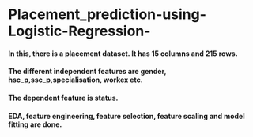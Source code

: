 # Placement_prediction-using-Logistic-Regression-
#### In this, there is a placement dataset. It has 15 columns and 215 rows.
#### The different independent features are gender, hsc_p,ssc_p,specialisation, workex etc.
#### The dependent feature is status.
#### EDA, feature engineering, feature selection, feature scaling and model fitting are done.
